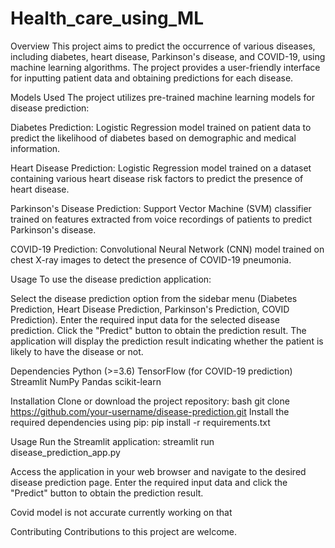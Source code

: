 # Health_care_using_ML
Overview
This project aims to predict the occurrence of various diseases, including diabetes, heart disease, Parkinson's disease, and COVID-19, using machine learning algorithms. The project provides a user-friendly interface for inputting patient data and obtaining predictions for each disease.

Models Used
The project utilizes pre-trained machine learning models for disease prediction:

Diabetes Prediction: Logistic Regression model trained on patient data to predict the likelihood of diabetes based on demographic and medical information.

Heart Disease Prediction: Logistic Regression model trained on a dataset containing various heart disease risk factors to predict the presence of heart disease.

Parkinson's Disease Prediction: Support Vector Machine (SVM) classifier trained on features extracted from voice recordings of patients to predict Parkinson's disease.

COVID-19 Prediction: Convolutional Neural Network (CNN) model trained on chest X-ray images to detect the presence of COVID-19 pneumonia.

Usage
To use the disease prediction application:

Select the disease prediction option from the sidebar menu (Diabetes Prediction, Heart Disease Prediction, Parkinson's Prediction, COVID Prediction).
Enter the required input data for the selected disease prediction.
Click the "Predict" button to obtain the prediction result.
The application will display the prediction result indicating whether the patient is likely to have the disease or not.

Dependencies
  Python (>=3.6)
  TensorFlow (for COVID-19 prediction)
  Streamlit
  NumPy
  Pandas
  scikit-learn

Installation
  Clone or download the project repository:
  bash
  git clone https://github.com/your-username/disease-prediction.git
  Install the required dependencies using pip:
  pip install -r requirements.txt

Usage
  Run the Streamlit application: streamlit run disease_prediction_app.py

Access the application in your web browser and navigate to the desired disease prediction page.
Enter the required input data and click the "Predict" button to obtain the prediction result.

Covid model is not accurate currently working on that 

Contributing
Contributions to this project are welcome.
